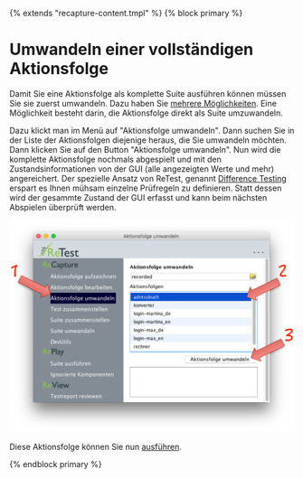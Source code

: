 {% extends "recapture-content.tmpl" %}
{% block primary %}

Umwandeln einer vollständigen Aktionsfolge
==========================================

Damit Sie eine Aktionsfolge als komplette Suite ausführen können müssen Sie sie zuerst umwandeln. 
Dazu haben Sie [mehrere Möglichkeiten](../howtos/wie-man-einen-test-aufzeichnet.md). 
Eine Möglichkeit besteht darin, die Aktionsfolge direkt als Suite umzuwandeln.

Dazu klickt man im Menü auf "Aktionsfolge umwandeln". 
Dann suchen Sie in der Liste der Aktionsfolgen diejenige heraus, die Sie umwandeln möchten.
Dann klicken Sie auf den Button "Aktionsfolge umwandeln". 
Nun wird die komplette Aktionsfolge nochmals abgespielt und mit den Zustandsinformationen von der GUI (alle angezeigten Werte und mehr) angereichert.
Der spezielle Ansatz von ReTest, genannt [Difference Testing](https://retest.de/product/difference-testing.md) erspart es Ihnen mühsam einzelne Prüfregeln zu definieren.
Statt dessen wird der gesammte Zustand der GUI erfasst und kann beim nächsten Abspielen überprüft werden.
  
![GUI Screenshot Aktionsfolge umwandeln](aktionsfolge-umwandeln-1.png) 

Diese Aktionsfolge können Sie nun [ausführen](../replay/suite-ausfuehren.md).

{% endblock primary %}